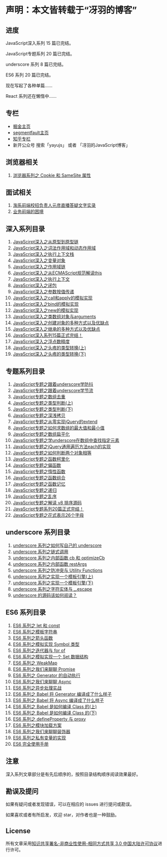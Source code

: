 # 声明：本文皆转载于“冴羽的博客”

## 进度

JavaScript深入系列 15 篇已完结。

JavaScript专题系列 20 篇已完结。

underscore 系列 8 篇已完结。

ES6 系列 20 篇已完结。

现在写起了各种单篇……

React 系列还在懒惰中……

## 专栏

* [掘金主页](https://juejin.im/user/58e4b9b261ff4b006b3227f4)
* [segmentfault主页](https://segmentfault.com/u/yayu/articles)
* [知乎专栏](https://zhuanlan.zhihu.com/c_1042806379215601664)
* 新开公众号 搜索「yayujs」 或者 「冴羽的JavaScript博客」

## 浏览器相关

1. [浏览器系列之 Cookie 和 SameSite 属性](https://github.com/mqyqingfeng/Blog/issues/157)

## 面试相关

1. [淘系前端校招负责人元彦直播答疑文字实录](https://github.com/mqyqingfeng/Blog/issues/167)
2. [业务前端的困境](https://github.com/mqyqingfeng/Blog/issues/172)

## 深入系列目录

1. [JavaScirpt深入之从原型到原型链](https://github.com/mqyqingfeng/Blog/issues/2)
2. [JavaScript深入之词法作用域和动态作用域](https://github.com/mqyqingfeng/Blog/issues/3)
3. [JavaScript深入之执行上下文栈](https://github.com/mqyqingfeng/Blog/issues/4)
4. [JavaScript深入之变量对象](https://github.com/mqyqingfeng/Blog/issues/5)
5. [JavaScript深入之作用域链](https://github.com/mqyqingfeng/Blog/issues/6)
6. [JavaScript深入之从ECMAScript规范解读this](https://github.com/mqyqingfeng/Blog/issues/7)
7. [JavaScript深入之执行上下文](https://github.com/mqyqingfeng/Blog/issues/8)
8. [JavaScript深入之闭包](https://github.com/mqyqingfeng/Blog/issues/9)
9. [JavaScript深入之参数按值传递](https://github.com/mqyqingfeng/Blog/issues/10)
10. [JavaScript深入之call和apply的模拟实现](https://github.com/mqyqingfeng/Blog/issues/11)
11. [JavaScript深入之bind的模拟实现](https://github.com/mqyqingfeng/Blog/issues/12)
12. [JavaScript深入之new的模拟实现](https://github.com/mqyqingfeng/Blog/issues/13)
13. [JavaScript深入之类数组对象与arguments](https://github.com/mqyqingfeng/Blog/issues/14)
14. [JavaScript深入之创建对象的多种方式以及优缺点](https://github.com/mqyqingfeng/Blog/issues/15)
15. [JavaScript深入之继承的多种方式以及优缺点](https://github.com/mqyqingfeng/Blog/issues/16)
16. [JavaScript深入系列15篇正式完结！](https://github.com/mqyqingfeng/Blog/issues/17)
17. [JavaScript深入之浮点数精度](https://github.com/mqyqingfeng/Blog/issues/155)
18. [JavaScript深入之头疼的类型转换(上)](https://github.com/mqyqingfeng/Blog/issues/159)
19. [JavaScript深入之头疼的类型转换(下)](https://github.com/mqyqingfeng/Blog/issues/164)

## 专题系列目录

1. [JavaScript专题之跟着underscore学防抖](https://github.com/mqyqingfeng/Blog/issues/22)
2. [JavaScript专题之跟着underscore学节流](https://github.com/mqyqingfeng/Blog/issues/26)
3. [JavaScript专题之数组去重](https://github.com/mqyqingfeng/Blog/issues/27)
4. [JavaScript专题之类型判断(上)](https://github.com/mqyqingfeng/Blog/issues/28)
5. [JavaScript专题之类型判断(下)](https://github.com/mqyqingfeng/Blog/issues/30)
6. [JavaScript专题之深浅拷贝](https://github.com/mqyqingfeng/Blog/issues/32)
7. [JavaScript专题之从零实现jQuery的extend](https://github.com/mqyqingfeng/Blog/issues/33)
8. [JavaScript专题之如何求数组的最大值和最小值](https://github.com/mqyqingfeng/Blog/issues/35)
9. [JavaScript专题之数组扁平化](https://github.com/mqyqingfeng/Blog/issues/36)
10. [JavaScript专题之学underscore在数组中查找指定元素](https://github.com/mqyqingfeng/Blog/issues/37)
11. [JavaScript专题之jQuery通用遍历方法each的实现](https://github.com/mqyqingfeng/Blog/issues/40)
12. [JavaScript专题之如何判断两个对象相等](https://github.com/mqyqingfeng/Blog/issues/41)
13. [JavaScript专题之函数柯里化](https://github.com/mqyqingfeng/Blog/issues/42)
14. [JavaScript专题之偏函数](https://github.com/mqyqingfeng/Blog/issues/43)
15. [JavaScript专题之惰性函数](https://github.com/mqyqingfeng/Blog/issues/44)
16. [JavaScript专题之函数组合](https://github.com/mqyqingfeng/Blog/issues/45)
17. [JavaScript专题之函数记忆](https://github.com/mqyqingfeng/Blog/issues/46)
18. [JavaScript专题之递归](https://github.com/mqyqingfeng/Blog/issues/49)
19. [JavaScript专题之乱序](https://github.com/mqyqingfeng/Blog/issues/51)
20. [JavaScript专题之解读 v8 排序源码](https://github.com/mqyqingfeng/Blog/issues/52)
21. [JavaScript专题系列20篇正式完结！](https://github.com/mqyqingfeng/Blog/issues/53)
22. [JavaScript专题之花式表示26个字母](https://github.com/mqyqingfeng/Blog/issues/166)

## underscore 系列目录

1. [underscore 系列之如何写自己的 underscore](https://github.com/mqyqingfeng/Blog/issues/56)
2. [underscore 系列之链式调用](https://github.com/mqyqingfeng/Blog/issues/57)
3. [underscore 系列之内部函数 cb 和 optimizeCb](https://github.com/mqyqingfeng/Blog/issues/58)
4. [underscore 系列之内部函数 restArgs](https://github.com/mqyqingfeng/Blog/issues/60)
5. [underscore 系列之防冲突与 Utility Functions](https://github.com/mqyqingfeng/Blog/issues/62)
6. [underscore 系列之实现一个模板引擎(上)](https://github.com/mqyqingfeng/Blog/issues/63)
7. [underscore 系列之实现一个模板引擎(下)](https://github.com/mqyqingfeng/Blog/issues/70)
8. [underscore 系列之字符实体与 _.escape](https://github.com/mqyqingfeng/Blog/issues/77)
9. [underscore 的源码该如何阅读？](https://github.com/mqyqingfeng/Blog/issues/79)

## ES6 系列目录

1. [ES6 系列之 let 和 const](https://github.com/mqyqingfeng/Blog/issues/82)
2. [ES6 系列之模板字符串](https://github.com/mqyqingfeng/Blog/issues/84)
3. [ES6 系列之箭头函数](https://github.com/mqyqingfeng/Blog/issues/85)
4. [ES6 系列之模拟实现 Symbol 类型](https://github.com/mqyqingfeng/Blog/issues/87)
5. [ES6 系列之迭代器与 for of](https://github.com/mqyqingfeng/Blog/issues/90)
6. [ES6 系列之模拟实现一个 Set 数据结构](https://github.com/mqyqingfeng/Blog/issues/91)
7. [ES6 系列之 WeakMap](https://github.com/mqyqingfeng/Blog/issues/92)
8. [ES6 系列之我们来聊聊 Promise](https://github.com/mqyqingfeng/Blog/issues/98)
9. [ES6 系列之 Generator 的自动执行](https://github.com/mqyqingfeng/Blog/issues/99)
10. [ES6 系列之我们来聊聊 Async](https://github.com/mqyqingfeng/Blog/issues/100)
11. [ES6 系列之异步处理实战](https://github.com/mqyqingfeng/Blog/issues/101)
12. [ES6 系列之 Babel 将 Generator 编译成了什么样子](https://github.com/mqyqingfeng/Blog/issues/102)
13. [ES6 系列之 Babel 将 Async 编译成了什么样子](https://github.com/mqyqingfeng/Blog/issues/103)
14. [ES6 系列之 Babel 是如何编译 Class 的(上)](https://github.com/mqyqingfeng/Blog/issues/105)
15. [ES6 系列之 Babel 是如何编译 Class 的(下)](https://github.com/mqyqingfeng/Blog/issues/106)
16. [ES6 系列之 defineProperty 与 proxy](https://github.com/mqyqingfeng/Blog/issues/107)
17. [ES6 系列之模块加载方案](https://github.com/mqyqingfeng/Blog/issues/108)
18. [ES6 系列之我们来聊聊装饰器](https://github.com/mqyqingfeng/Blog/issues/109)
19. [ES6 系列之私有变量的实现](https://github.com/mqyqingfeng/Blog/issues/110)
20. [ES6 完全使用手册](https://github.com/mqyqingfeng/Blog/issues/111)

## 注意

深入系列文章部分是有先后顺序的，按照目录结构顺序阅读效果最好。

## 勘误及提问

如果有疑问或者发现错误，可以在相应的 issues 进行提问或勘误。

如果喜欢或者有所启发，欢迎 star，对作者也是一种鼓励。

## License

所有文章采用[知识共享署名-非商业性使用-相同方式共享 3.0 中国大陆许可协议](http://creativecommons.org/licenses/by-nc-sa/3.0/cn/)进行许可。
